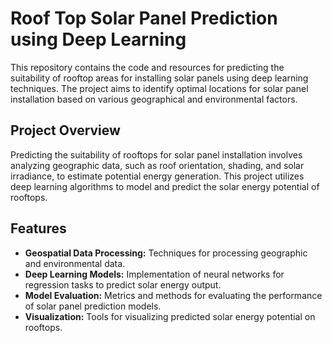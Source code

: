 # Roof Top Solar Panel Prediction using Deep Learning

This repository contains the code and resources for predicting the suitability of rooftop areas for installing solar panels using deep learning techniques. The project aims to identify optimal locations for solar panel installation based on various geographical and environmental factors.

## Project Overview

Predicting the suitability of rooftops for solar panel installation involves analyzing geographic data, such as roof orientation, shading, and solar irradiance, to estimate potential energy generation. This project utilizes deep learning algorithms to model and predict the solar energy potential of rooftops.

## Features

- **Geospatial Data Processing:** Techniques for processing geographic and environmental data.
- **Deep Learning Models:** Implementation of neural networks for regression tasks to predict solar energy output.
- **Model Evaluation:** Metrics and methods for evaluating the performance of solar panel prediction models.
- **Visualization:** Tools for visualizing predicted solar energy potential on rooftops.
